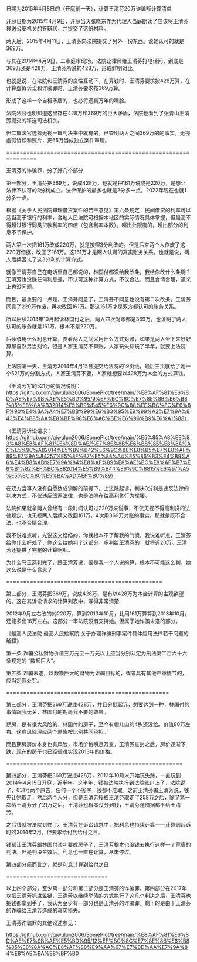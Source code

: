 日期为2015年4月8日的（开庭前一天），计算王清芬20万诈骗额计算清单

开庭日期为2015年4月9日，开庭当天张晓东作为代理人当庭朗读了应该将王清芬移送公安机关的答辩状，并提交了这份材料。

两天后，2015年4月11日，王清芬向法院提交了另外一份东西。说她认可的就是369万。

与其在2014年4月9日，二审庭审现场，法院让律师给王清芬打电话问，到底是369万还是428万，王清芬所说的428万，形成鲜明对比。

也就是说，在法院和王清芬的良性互动下，在算钱时，王清芬要求按428万算，在计算虚假诉讼和诈骗罪时，王清芬要求按369万算。

形成了这样一个自相矛盾的，也必将遗臭万年的嘴脸。

法院法官也明知道这里存在428万和369万的巨大矛盾，法院也看到了张青山王清芳提交的移送司法机关。

但二审法官选择无视一审判决书中就有的，已查明两人之间369万的的事实，无视虚假诉讼和照片，把65万当成独立案件审理。

===============================================================

王清芬的诈骗罪，分了好几个部分

第一部分，王清芬把369万，说成428万，也就是把161万说成是220万，是想让法律不认可的3分利成立。法律保护的最多也就是2分多一点。2022年现在也就1分多一点。

根据《关于人民法院审理借贷案件的若干意见》第六条规定：民间借贷的利率可以适当高于银行的利率，各地人民法院可根据本地区的实际情况具体掌握，但最高不得超过银行同类贷款利率的四倍（包含利率本数）。超出此限度的，超出部分的利息不予保护。

两人第一次把161万改成220万，就是按照3分利改的。但是后来两个人作废了这220万借据，改回了161万。这161万才是两人认可的真实账务关系。也就是说，两人后续否认了这3分利的计算方式。

就像王清芬自己在电话里自己都说的，林国付都没给我改条，我给你改什么条啊？王清芳也没赚任何利息差，不认可这种计算方式，不仅合法，而且合情合理，道义上也没问题。

而且，最重要的一点是，王清芬同意了，王清芬不同意也没有第二次改条。王清芬同意了220万作废，再次改回161万。那这161万才是双方都认可的账务关系。

所以后续2013年10月起诉林国付之后，两人四次对账都是369万，也证明了两人认可的账务就是161万，根本不是220万。

后续该用什么利息计算，要看两人之间采用什么方式对账，如果是两人坐下来好好算那自然另当别论，但是人家王清芬不算账，人家玩失踪玩了半年，就要上法院算。

上法院第一天，王清芳2014年4月15日提交给法院的19页纸，最后三页就给了她一个521万的分割方式，人家王清芬不要，人家就想要以428万为本金的方式算钱。

（王清芳写的521万的情况说明：https://github.com/qiwulun2006/SomePlot/tree/main/%E8%AF%81%E6%8D%AE%E7%9B%AE%E5%BD%95/9%EF%BC%8C%E7%8E%8B%E6%B8%85%E8%8A%B32014%E5%B9%B45%E6%9C%88%EF%BC%8C%E6%8F%90%E4%BA%A4%E7%BB%99%E6%B3%95%E9%99%A2%E7%9A%843%E4%B8%AA%E8%BF%98%E6%AC%BE%E6%96%B9%E6%A1%88）

（王清芬诉讼请求：https://github.com/qiwulun2006/SomePlot/tree/main/%E5%85%A8%E9%83%A8%E8%AF%81%E6%8D%AE/%E7%8E%8B%E6%B8%85%E8%8A%AC%E5%9C%A82014%E5%B9%B42%E6%9C%88%E8%B5%B7%E8%AF%89%E7%9A%84257%E5%8F%B7%E5%88%A4%E5%86%B3%E4%B9%A6%E4%B8%AD%E7%9A%84%E8%AF%89%E8%AE%BC%E8%AF%B7%E6%B1%82%EF%BC%882014%E5%B9%B44%E6%9C%8815%E6%97%A5%E5%BC%80%E5%BA%AD%EF%BC%89）

在双方当事人没有自愿达成调解的前提下，上法院起诉，判决3分利是违反法律的判决方式，不仅违反国家法律，也是法院在给高利贷行为撑腰。

法院如果就拿两人曾经有一段时间认可过220万来说事，不仅无视不得高利贷的法律规定，也无视两人后续又改回161万，4次用369万对账的事实。那就是既不合法，也不合情合理。

我不说难点听，光说这文绉绉的，你就根本不了解我的气愤，我说难听点，王清芬给你什么好处了，你这么给她判？这部分，多判给王清芬的，就将近20万。王清芳还提供了完整的计算明细。

为什么马玉燕判完了，跟王清芳说，要是我一个人说的算，根本不可能这么判，她这么说是什么意思？

==============================================

第二部分，王清芬把369万，说成428万，是有以428万为本金计算的主观欲望的。这在其诉讼请求的计算列表中，写得非常清楚

2012年9月左右改的的220万，算到2013年10月，比用161万算算到2013年10月，还能多出16万左右。这部分一审法院没有支持她。但属于她诈骗未遂的部分。

《最高人民法院 最高人民检察院 关于办理诈骗刑事案件具体应用法律若干问题的解释》

第一条  诈骗公私财物价值三万元至十万元以上应当分别认定为刑法第二百六十六条规定的 “数额巨大”。

第五条 诈骗未遂，以数额巨大的财物为诈骗目标的，或者具有其他严重情节的，应当定罪处罚。

================================================

第三部分，王清芬把369万说成428万，并且分批起诉，想要达到一种，林国付的事情跟我无关，林国付的期房我不要的效果。

期房，是有很大风险的，林国付的房子，至今有帽儿山的4栋还没给。价值80万左右。这些风险理应两个原告按比例共同承担。

而且期房房价本身也有风险，市场价格瞬息万变，王清芬查封之后，房价逐渐下跌，现在的房子也已经很难实现2013年的价格。

====================================================

第四部分，王清芬把369万说成428万，2013年10月末开始玩失踪，一直玩到2014年4月15日开庭，近半年。这半年，钱被法院执行到法院账户上了，法院说了，631号两个原告，任何一个不签字，钱都不准取。之前王清芬骗王清芳说，钱先让她取走，然后两个人分，但是王清芳授权王清芬取走了258万之后，除了第一次给王清芳分了21万之后，王清芳也根本没分到钱，王清芬连借据都不给王清芳。

之后钱就被法院封住了。王清芬在诉讼请求中，把利息也持续计算——计算到起诉时的2014年2月，但要求给付到给付之日。

钱都让王清芬跟林国付谈判要成房子了，王清芳根本也没钱去执行这样一个荒唐的判决。但是判决生效后，利息也一直在计算，从未停过。

第四部分简而言之，就是利息计算到给付之日

==============================

以上四个部分，至少第一部分和第二部分是王清芬的诈骗罪。第四部分在2017年以把王清芳抓进监狱，王清芳以继续举债的方式执行了这几个判决之后，王清芬也把钱都拿到手了，我认为至少有一部分也是王清芬的诈骗罪。剩下的是由于王清芬的诈骗给王清芳造成的真实损失。

王清芬诈骗罪的其他论述参见：

https://github.com/qiwulun2006/SomePlot/tree/main/%E8%AF%81%E6%8D%AE%E7%9B%AE%E5%BD%95/12%EF%BC%8C%E7%8E%8B%E6%B8%85%E8%8A%AC%E8%AF%88%E9%AA%97%E7%BD%AA%E7%9A%84%E8%AE%BA%E8%BF%B0
